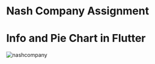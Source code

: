 # Nash Company Assignment 
# Info and Pie Chart in Flutter

![nashcompany](https://user-images.githubusercontent.com/41040479/140889619-32d32de6-f6ee-4c16-89a3-643411af653f.png)


